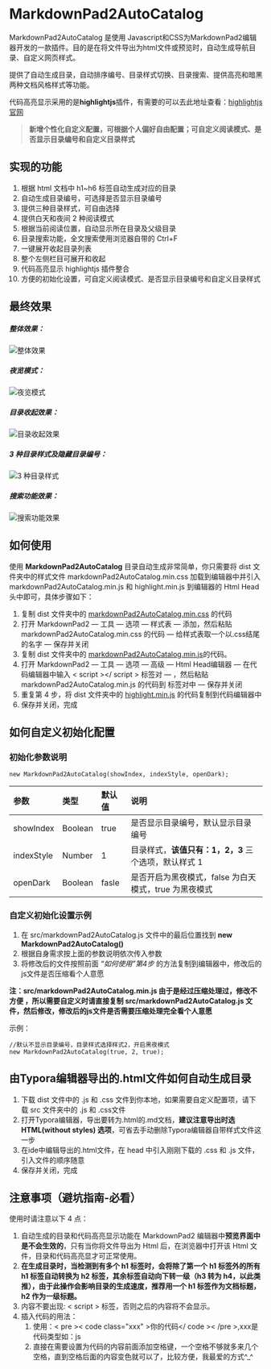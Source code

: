 # MarkdownPad2AutoCatalog 

MarkdownPad2AutoCatalog 是使用 Javascript和CSS为MarkdownPad2编辑器开发的一款插件。目的是在将文件导出为html文件或预览时，自动生成导航目录、自定义网页样式。

提供了自动生成目录，自动排序编号、目录样式切换、目录搜索、提供高亮和暗黑两种文档风格样式等功能。

代码高亮显示采用的是**highlightjs**插件，有需要的可以去此地址查看：[highlightjs官网](https://highlightjs.org "highlightjs")

> **新增个性化自定义配置，可根据个人偏好自由配置；可自定义阅读模式、是否显示目录编号和自定义目录样式**

## 实现的功能

1. 根据 html 文档中 h1~h6 标签自动生成对应的目录
2. 自动生成目录编号，可选择是否显示目录编号
3. 提供三种目录样式，可自由选择
4. 提供白天和夜间 2 种阅读模式
5. 根据当前阅读位置，自动显示所在目录及父级目录
6. 目录搜索功能，全文搜索使用浏览器自带的 Ctrl+F
7. 一键展开收起目录列表
8. 整个左侧栏目可展开和收起
9. 代码高亮显示 highlightjs 插件整合
10. 方便的初始化设置，可自定义阅读模式、是否显示目录编号和自定义目录样式


## 最终效果

##### 整体效果：

![整体效果](https://raw.githubusercontent.com/cayxc/MarkdownPad2AutoCatalog/master/img/mkdac-1.png)

##### 夜览模式：

![夜览模式](https://raw.githubusercontent.com/cayxc/MarkdownPad2AutoCatalog/master/img/mkdac-2.png)

##### 目录收起效果：

![目录收起效果](https://raw.githubusercontent.com/cayxc/MarkdownPad2AutoCatalog/master/img/mkdac-4.png)

##### 3 种目录样式及隐藏目录编号：

![3 种目录样式](https://raw.githubusercontent.com/cayxc/MarkdownPad2AutoCatalog/master/img/mkdac-3.png)

##### 搜索功能效果：

![搜索功能效果](https://raw.githubusercontent.com/cayxc/MarkdownPad2AutoCatalog/master/img/mkdac-5.png)


## 如何使用 

使用 **MarkdownPad2AutoCatalog** 目录自动生成非常简单，你只需要将 dist 文件夹中的样式文件 markdownPad2AutoCatalog.min.css 加载到编辑器中并引入 markdownPad2AutoCatalog.min.js 和 highlight.min.js 到编辑器的 Html Head头中即可，具体步骤如下：

1. 复制 dist 文件夹中的 <u>markdownPad2AutoCatalog.min.css</u> 的代码
2. 打开 MarkdownPad2 — 工具 — 选项 — 样式表 — 添加，然后粘贴 markdownPad2AutoCatalog.min.css 的代码 — 给样式表取一个以.css结尾的名字 — 保存并关闭 
3. 复制 dist 文件夹中的 <u>markdownPad2AutoCatalog.min.js</u>的代码。
4. 打开 MarkdownPad2 — 工具 — 选项 — 高级 — Html Head编辑器 — 在代码编辑器中输入 < script ></ script > 标签对 — ，然后粘贴 markdownPad2AutoCatalog.min.js 的代码到 <script></script> 标签对中 — 保存并关闭
5. 重复第 4 步，将 dist 文件夹中的 <u>highlight.min.js</u> 的代码复制到代码编辑器中
6. 保存并关闭，完成

## 如何自定义初始化配置

### 初始化参数说明 

`new MarkdownPad2AutoCatalog(showIndex, indexStyle, openDark);`

参数 | 类型 | 默认值 | 说明
:- | :- | :- | :-
showIndex | Boolean | true | 是否显示目录编号，默认显示目录编号
indexStyle | Number | 1 | 目录样式，**该值只有：1，2，3** 三个选项，默认样式 1
openDark | Boolean | fasle | 是否开启为黑夜模式，false 为白天模式，true 为黑夜模式

### 自定义初始化设置示例

1. 在 src/markdownPad2AutoCatalog.js 文件中的最后位置找到 **new MarkdownPad2AutoCatalog()**
2. 根据自身需求按上面的参数说明依次传入参数
3. 将修改后的文件按照前面 *“如何使用”第4步* 的方法复制到编辑器中，修改后的js文件是否压缩看个人意愿 

**注：src/markdownPad2AutoCatalog.min.js 由于是经过压缩处理过，修改不方便 ，所以需要自定义时请直接复制 src/markdownPad2AutoCatalog.js 文件，然后修改，修改后的js文件是否需要压缩处理完全看个人意愿**

示例：

	//默认不显示目录编号，目录样式选择样式2，开启黑夜模式
	new MarkdownPad2AutoCatalog(true, 2, true);

## 由Typora编辑器导出的.html文件如何自动生成目录

 1. 下载 dist 文件中的 .js 和 .css 文件到你本地，如果需要自定义配置项，请下载 src 文件夹中的 .js 和 .css文件
 2. 打开Typora编辑器，导出要转为.html的.md文档，**建议注意导出时选 HTML(without styles) 选项**，可省去手动删除Typora编辑器自带样式文件这一步
 3. 在ide中编辑导出的.html文件，在 head 中引入刚刚下载的 .css 和 .js 文件，引入文件的顺序随意
 4. 保存并关闭，完成

## 注意事项（避坑指南-必看） 

使用时请注意以下 4 点：

1. 自动生成的目录和代码高亮显示功能在 MarkdownPad2 编辑器中**预览界面中是不会生效的**，只有当你将文件导出为 Html 后，在浏览器中打开该 Html 文件，目录和代码高亮显才可正常使用。
2. **在生成目录时，当检测到有多个 h1 标签时，会将除了第一个 h1 标签外的所有 h1 标签自动转换为 h2 标签，其余标签自动向下转一级（h3 转为 h4，以此类推），由于此操作会影响目录的生成速度，推荐用一个 h1 标签作为文档标题，h2 作为一级标题。**
3. 内容不要出现: < script > 标签，否则之后的内容将不会显示。
4. 插入代码的用法：
   1. 使用：< pre >< code class="xxx" >你的代码</ code >< /pre >,xxx是代码类型如：js
   2. 直接在需要设置为代码的内容前面添加空格键，一个空格不够就多来几个空格，直到空格后面的内容变色就可以了，比较方便，我最爱的方式^_^








